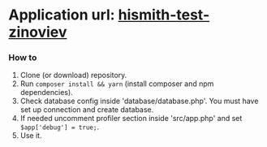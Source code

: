 # Application url: [hismith-test-zinoviev](https://hismith-test-zinoviev.herokuapp.com)

### How to
1. Clone (or download) repository.
2. Run `composer install && yarn` (install composer and npm dependencies).
3. Check database config inside 'database/database.php'. You must have set up connection and create database.
4. If needed uncomment profiler section inside 'src/app.php' and set `$app['debug'] = true;`.
5. Use it.